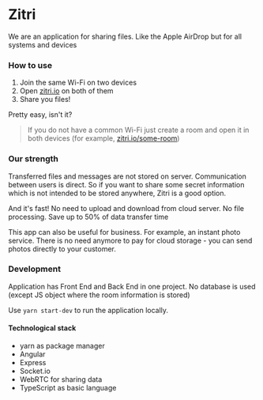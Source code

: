 # Zitri

We are an application for sharing files. Like the Apple AirDrop but for all systems and devices

### How to use

1. Join the same Wi-Fi on two devices
2. Open [zitri.io](https://zitri.io) on both of them
3. Share you files!

Pretty easy, isn't it?

> If you do not have a common Wi-Fi just create a room and open it in both devices (for example, [zitri.io/some-room](https://zitri.io/some-room))


### Our strength

Transferred files and messages are not stored on server. Communication between users is direct.
So if you want to share some secret information which is not intended to be stored anywhere, Zitri is a good option.

And it's fast! No need to upload and download from cloud server. No file processing. Save up to 50% of data transfer time

This app can also be useful for business. For example, an instant photo service.
There is no need anymore to pay for cloud storage - you can send photos directly to your customer. 


### Development

Application has Front End and Back End in one project. No database is used (except JS object where the room information is stored)

Use `yarn start-dev` to run the application locally.

#### Technological stack

- yarn as package manager
- Angular
- Express
- Socket.io
- WebRTC for sharing data
- TypeScript as basic language




